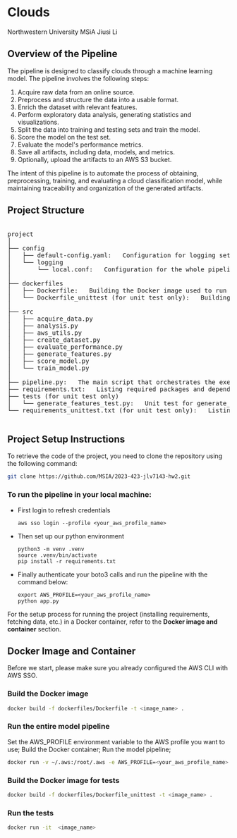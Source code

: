 # Clouds
Northwestern University MSiA Jiusi Li

## Overview of the Pipeline

The pipeline is designed to classify clouds through a machine learning model. The pipeline involves the following steps:

1. Acquire raw data from an online source.
2. Preprocess and structure the data into a usable format.
3. Enrich the dataset with relevant features.
4. Perform exploratory data analysis, generating statistics and visualizations.
5. Split the data into training and testing sets and train the model.
6. Score the model on the test set.
7. Evaluate the model's performance metrics.
8. Save all artifacts, including data, models, and metrics.
9. Optionally, upload the artifacts to an AWS S3 bucket.

The intent of this pipeline is to automate the process of obtaining, preprocessing, training, and evaluating a cloud classification model, while maintaining traceability and organization of the generated artifacts.

## Project Structure

<pre>

project
│
├── config
│   ├── default-config.yaml:   Configuration for logging settings
│   └── logging
│       └── local.conf:   Configuration for the whole pipeline
│
├── dockerfiles
│   ├── Dockerfile:   Building the Docker image used to run the main model pipeline
│   └── Dockerfile_unittest (for unit test only):   Building the Docker image used to run unit tests
│
├── src
│   ├── acquire_data.py
│   ├── analysis.py
│   ├── aws_utils.py
│   ├── create_dataset.py
│   ├── evaluate_performance.py
│   ├── generate_features.py
│   ├── score_model.py
│   └── train_model.py
│
├── pipeline.py:   The main script that orchestrates the execution of the entire model pipeline
├── requirements.txt:   Listing required packages and dependencies for the whole pipeline
├── tests (for unit test only)
│   └── generate_features_test.py:   Unit test for generate_features.py code
└── requirements_unittest.txt (for unit test only):   Listing required packages and dependencies for running unit tests.

</pre>


## Project Setup Instructions

To retrieve the code of the project, you need to clone the repository using the following command:

```bash
git clone https://github.com/MSIA/2023-423-jlv7143-hw2.git
```

### To run the pipeline in your local machine:

- First login to refresh credentials

    ```shell
    aws sso login --profile <your_aws_profile_name>
    ```

- Then set up our python environment

    ```shell
    python3 -m venv .venv
    source .venv/bin/activate
    pip install -r requirements.txt
    ```

- Finally authenticate your boto3 calls and run the pipeline with the command below:

    ```shell
    export AWS_PROFILE=<your_aws_profile_name>
    python app.py
    ```

For the setup process for running the project (installing requirements, fetching data, etc.) in a Docker container, refer to the **Docker image and container** section.



## Docker Image and Container

Before we start, please make sure you already configured the AWS CLI with AWS SSO.

### Build the Docker image

```bash
docker build -f dockerfiles/Dockerfile -t <image_name> .
```

### Run the entire model pipeline

Set the AWS_PROFILE environment variable to the AWS profile you want to use; 
Build the Docker container; 
Run the model pipeline; 
```bash
docker run -v ~/.aws:/root/.aws -e AWS_PROFILE=<your_aws_profile_name> <image_name>
```

### Build the Docker image for tests

```bash
docker build -f dockerfiles/Dockerfile_unittest -t <image_name> .
```

### Run the tests

```bash
docker run -it  <image_name>
```





